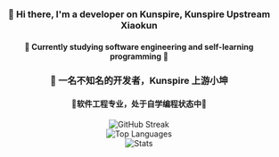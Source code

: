 <div style="text-align: center;">
    <h3>👋 Hi there, I'm a developer on Kunspire, Kunspire Upstream Xiaokun</h3>
    <h4>🔭 Currently studying software engineering and self-learning programming 🤔</h4>
    <h3>👋 一名不知名的开发者，Kunspire 上游小坤 </h3>
    <h4> 🔭软件工程专业，处于自学编程状态中🤔 </h4>
    <div style="display: flex; justify-content: center; align-items: center; flex-direction: column;">
        <img src="https://github-readme-streak-stats.herokuapp.com/?user=KunspireUp" alt="GitHub Streak">
        <img src="https://github-readme-stats.vercel.app/api/top-langs/?username=KunspireUp&layout=compact" alt="Top Languages">
        <img src="https://github-readme-stats.vercel.app/api?username=KunspireUp&show_icons=true&theme=transparent" alt="Stats">
    </div>
</div>
